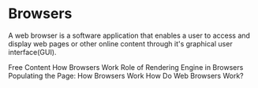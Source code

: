 # Browsers

A web browser is a software application that enables a user to access and display web pages or other online content through it's graphical user interface(GUI). 

<ResourceGroupTitle>Free Content</ResourceGroupTitle>
<BadgeLink colorScheme='yellow' badgeText='Read' href='https://www.html5rocks.com/en/tutorials/internals/howbrowserswork/'>How Browsers Work</BadgeLink>
<BadgeLink colorScheme='yellow' badgeText='Read' href='https://www.browserstack.com/guide/browser-rendering-engine'>Role of Rendering Engine in Browsers</BadgeLink>
<BadgeLink colorScheme='yellow' badgeText='Read' href='https://developer.mozilla.org/en-US/docs/Web/Performance/How_browsers_work'>Populating the Page: How Browsers Work</BadgeLink>
<BadgeLink badgeText='Watch' href='https://www.youtube.com/watch?v=WjDrMKZWCt0'>How Do Web Browsers Work?</BadgeLink>
